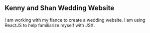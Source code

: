 ## Kenny and Shan Wedding Website

I am working with my fiance to create a wedding website.  I am using ReactJS to help familiarize myself with JSX. 
